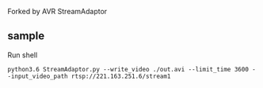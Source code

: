

Forked by AVR StreamAdaptor

## sample
Run shell
```
python3.6 StreamAdaptor.py --write_video ./out.avi --limit_time 3600 --input_video_path rtsp://221.163.251.6/stream1
```

